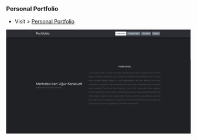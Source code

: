 ### Personal Portfolio

- Visit > [Personal Portfolio](https://ugurkarakurt.github.io/Frontend-Challanges/12-Personal-Portfolio/index.html)

![image info](screenshot.png)
